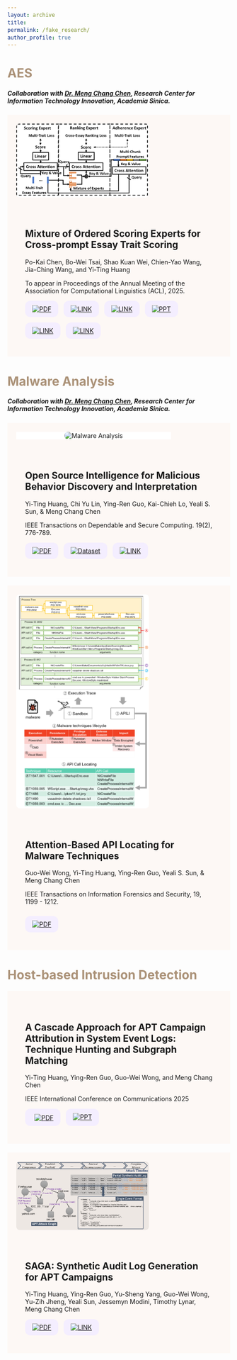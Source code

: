 ```yaml
---
layout: archive
title: 
permalink: /fake_research/
author_profile: true
---
```


<!-- 第一個區塊：MOOSE -->
<div>
  <h1 style="color:#AB9278;">AES</h1>
  <h5>Collaboration with <a href="https://homepage.iis.sinica.edu.tw/pages/mcc/index_en.html">Dr. Meng Chang Chen</a>, Research Center for Information Technology Innovation, Academia Sinica.</h5>
</div>
<div style="display: flex; align-items: center; gap: 20px; flex-wrap: wrap; background:#FDF8F5; padding: 20px; margin-bottom: 20px; min-height: 250px;">
  <div style="width: 40%; min-width: 300px; display: flex; justify-content: center; align-items: center;">
    <img class="thumbnail" src="/images/moose.png" alt="Moose Project"
     style="align-self: center; width: auto; height: auto; max-width: 100%; max-height: 300px; cursor: pointer; border-radius: 8px;">
  </div>
  <div style="flex: 1; min-width: 250px; padding: 20px;">
    <h2 style="font-weight: bold;">Mixture of Ordered Scoring Experts for Cross-prompt Essay Trait Scoring</h2>
    <p>Po-Kai Chen, Bo-Wei Tsai, Shao Kuan Wei, Chien-Yao Wang, Jia-Ching Wang, and Yi-Ting Huang</p>
    <p>To appear in Proceedings of the Annual Meeting of the Association for Computational Linguistics (ACL), 2025.</p>
    <div style="display: flex; flex-wrap: wrap; gap: 12px; margin-top: 10px;">
      <!-- PDF連結 -->
      <a href="https://antslabtw.github.io/files/ACL2025_AES__MOOSE__camera_ready_.pdf" target="_blank" style="background: #f4eeff; padding: 10px 16px; border-radius: 12px;"><img src="https://cdn-icons-png.flaticon.com/512/337/337946.png" alt="PDF" width="24"></a>
      <!-- YT連結 -->
      <a href="https://youtu.be/6zLJOUHe5HI" target="_blank" style="background: #f4eeff; padding: 10px 16px; border-radius: 12px;"><img width="30" height="30" src="https://img.icons8.com/?size=100&id=19318&format=png&color=000000" alt="LINK"/></a>
      <!-- POSTER連結 -->
      <a href="/files/MOOSE_ACL25_POSTER_YT.pdf" target="_blank" style="background: #f4eeff; padding: 10px 16px; border-radius: 12px;"><img width="30" height="30" src="https://img.icons8.com/?size=100&id=qD08hnhP3M8R&format=png&color=000000" alt="LINK"/></a>
      <!-- PPT連結 -->
      <a href="/files/MOOSE_ACL25_slide_YT_v7 (2).pdf" target="_blank" style="background: #f4eeff; padding: 10px 16px; border-radius: 12px;"><img width="30" height="30" src="https://img.icons8.com/officexs/30/ppt.png" alt="PPT"/></a>
      <!-- 網頁連結一 -->
      <a href="https://github.com/antslabtw/MOOSE-AES" target="_blank" style="background: #f4eeff; padding: 10px 16px; border-radius: 12px;"><img width="30" height="30" src="https://img.icons8.com/external-wanicon-lineal-color-wanicon/30/external-link-user-interface-wanicon-lineal-color-wanicon.png" alt="LINK"/></a>
      <!-- 網頁連結二 -->
      <a href="https://antslabtw.github.io/MOOSE/" target="_blank" style="background: #f4eeff; padding: 10px 16px; border-radius: 12px;"><img width="30" height="30" src="https://img.icons8.com/external-wanicon-lineal-color-wanicon/30/external-link-user-interface-wanicon-lineal-color-wanicon.png" alt="LINK"/></a>
    </div>
  </div>
</div>

<!-- 第二個區塊：MAMBA -->
<div>
  <h1 style="color:#AB9278;">Malware Analysis</h1>
  <h5>Collaboration with <a href="https://homepage.iis.sinica.edu.tw/pages/mcc/index_en.html">Dr. Meng Chang Chen</a>, Research Center for Information Technology Innovation, Academia Sinica.</h5>
</div>
<div style="display: flex; align-items: center; gap: 20px; flex-wrap: wrap; background:#FDF8F5; padding: 20px; margin-bottom: 20px; min-height: 250px;">
  <div style="width: 40%; min-width: 350px; display: flex; justify-content: center; align-items: center;background: white;">
    <img class="thumbnail" src="/images/Malware_Analysis.png" alt="Malware Analysis" style="width: auto; height: auto; max-width: 100%; max-height: 100%; cursor: pointer; border-radius: 8px;">
  </div>
  <div style="flex: 1; min-width: 250px; padding: 20px;">
    <h2 style="font-weight: bold;">Open Source Intelligence for Malicious Behavior Discovery and Interpretation</h2>
    <p>Yi-Ting Huang, Chi Yu Lin, Ying-Ren Guo, Kai-Chieh Lo, Yeali S. Sun, & Meng Chang Chen</p>
    <p>IEEE Transactions on Dependable and Secure Computing. 19(2), 776-789.</p>
    <div style="display: flex; flex-wrap: wrap; gap: 12px; margin-top: 10px;">
      <a href="https://ieeexplore.ieee.org/stamp/stamp.jsp?tp=&arnumber=9566808" target="_blank" style="background: #f4eeff; padding: 10px 16px; border-radius: 12px;"><img src="https://cdn-icons-png.flaticon.com/512/337/337946.png" alt="PDF" width="24"></a>
      <a href="https://github.com/ythuang-tw/MAMBA" target="_blank" style="background: #f4eeff; padding: 10px 16px; border-radius: 12px;"><img src="https://img.icons8.com/?size=100&id=RaqQIdZmC624&format=png&color=000000" alt="Dataset" width="24"></a>
      <a href="https://www.mambaplus.tw/" target="_blank" style="background: #f4eeff; padding: 10px 16px; border-radius: 12px;"><img width="30" height="30" src="https://img.icons8.com/external-wanicon-lineal-color-wanicon/30/external-link-user-interface-wanicon-lineal-color-wanicon.png" alt="LINK"/></a>
    </div>
  </div>
</div>

<!-- 第三個區塊：APILI -->
<div style="display: flex; align-items: center; gap: 20px; flex-wrap: wrap; background:#FDF8F5; padding: 20px; margin-bottom: 20px; min-height: 250px;">
  <div style="width: 40%; min-width: 300px; display: flex; justify-content: center; align-items: center;">
    <img class="thumbnail" src="/images/APILI.png" alt="APILI" style="align-self: center; width: auto; height: auto; max-width: 100%; max-height: 500px; cursor: pointer; border-radius: 8px;">
  </div>
  <div style="flex: 1; min-width: 250px; padding: 20px;">
    <h2 style="font-weight: bold;">Attention-Based API Locating for Malware Techniques</h2>
    <p>Guo-Wei Wong, Yi-Ting Huang, Ying-Ren Guo, Yeali S. Sun, & Meng Chang Chen</p>
    <p>IEEE Transactions on Information Forensics and Security, 19, 1199 - 1212.</p>
    <a href="https://ieeexplore.ieee.org/stamp/stamp.jsp?tp=&arnumber=10309174&tag=1" target="_blank" style="background: #f4eeff; padding: 10px 16px; border-radius: 12px; display: inline-block; margin-top: 10px;"><img src="https://cdn-icons-png.flaticon.com/512/337/337946.png" alt="PDF" width="24"></a>
  </div>
</div>

<div>
  <h1 style="color:#AB9278;">Host-based Intrusion Detection</h1>
</div>

<!-- 第四個區塊：SFM -->
<div style="display: flex; align-items: flex-start; gap: 20px; flex-wrap: wrap; background:#FDF8F5; padding: 20px; margin-bottom: 20px;">
  <div style="flex: 1; min-width: 250px; padding: 20px;">
    <h2 style="font-weight: bold;">A Cascade Approach for APT Campaign Attribution in System Event Logs: Technique Hunting and Subgraph Matching</h2>
    <p>Yi-Ting Huang, Ying-Ren Guo, Guo-Wei Wong, and Meng Chang Chen</p>
    <p>IEEE International Conference on Communications 2025</p>
    <div style="display: flex; flex-wrap: wrap; gap: 12px; margin-top: 10px;">
      <a href="https://arxiv.org/pdf/2410.22602" target="_blank" style="background: #f4eeff; padding: 10px 16px; border-radius: 12px;">
        <img width="30" height="30" src="https://cdn-icons-png.flaticon.com/512/337/337946.png" alt="PDF" style="vertical-align:middle; margin-left: 5px;" />
      </a><a href="https://antslabtw.github.io/files/[ICC]SFM_ythuang_20250609_final.pdf" target="_blank" style="background: #f4eeff; padding: 10px 16px; border-radius: 12px;">
        <img width="30" height="30" src="https://img.icons8.com/officexs/30/ppt.png" alt="PPT"/>
      </a>
</div>

  </div>
</div>

<!-- 第五個區塊：SAGA -->
<div style="display: flex; align-items: center; gap: 20px; flex-wrap: wrap; background:#FDF8F5; padding: 20px; margin-bottom: 20px; min-height: 250px;">
  <div style="width: 40%; min-width: 300px; display: flex; justify-content: center; align-items: center;">
    <img class="thumbnail" src="/images/SAGA.png" alt="SAGA" style="width: auto; height: auto; max-width: 100%; max-height: 70%; cursor: pointer; border-radius: 8px;">
  </div>
  <div style="flex: 1; min-width: 250px; padding: 20px;">
    <h2 style="font-weight: bold;">SAGA: Synthetic Audit Log Generation for APT Campaigns</h2>
    <p>Yi-Ting Huang, Ying-Ren Guo, Yu-Sheng Yang, Guo-Wei Wong, Yu-Zih Jheng, Yeali Sun, Jessemyn Modini, Timothy Lynar, Meng Chang Chen</p>
    <div style="display: flex; flex-wrap: wrap; gap: 12px; margin-top: 10px;">
      <a href="https://arxiv.org/pdf/2411.13138" target="_blank" style="background: #f4eeff; padding: 10px 16px; border-radius: 12px;"><img src="https://cdn-icons-png.flaticon.com/512/337/337946.png" alt="PDF" width="24"></a>
      <a href="https://saga-tw.github.io/dataset" target="_blank" style="background: #f4eeff; padding: 10px 16px; border-radius: 12px;"><img width="30" height="30" src="https://img.icons8.com/external-wanicon-lineal-color-wanicon/30/external-link-user-interface-wanicon-lineal-color-wanicon.png" alt="LINK"/></a>
    </div>
  </div>
</div>

<!-- Modal 放大圖片 -->
<div id="modal" style="display: none; position: fixed; top: 0; left: 0; width: 100vw; height: 100vh; background-color: white; z-index: 9999; justify-content: center; align-items: center; flex-direction: column;">
  <span id="modalClose" style="position: absolute; top: 20px; right: 30px; font-size: 36px; color: black; cursor: pointer;">&times;</span>
  <img id="modalImage" style="max-width: 90%; max-height: 90%; border-radius: 10px;">
</div>

<script>
document.addEventListener("DOMContentLoaded", function () {
  const modal = document.getElementById("modal");
  const modalImg = document.getElementById("modalImage");
  const closeBtn = document.getElementById("modalClose");

  document.querySelectorAll(".thumbnail").forEach(img => {
    img.onclick = function () {
      modalImg.src = this.src;
      modal.style.display = "flex";
    };
  });

  closeBtn.onclick = function () {
    modal.style.display = "none";
  };

  modal.onclick = function (e) {
    if (e.target === modal) {
      modal.style.display = "none";
    }
  };
});
</script>

<style>
  .image-block {
    width: 40%;
    min-width: 300px;
    display: flex;
    justify-content: center;
    align-items: center;
  }
  .thumbnail {
    width: auto;
    height: auto;
    max-width: 100%;
    max-height: 300px;
    cursor: pointer;
    border-radius: 8px;
  }
  .thumbnail-apili {
    max-height: 220px !important;
  }
</style>
